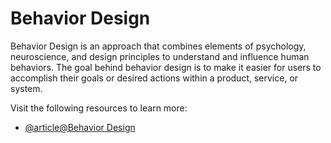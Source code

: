 # Behavior Design

Behavior Design is an approach that combines elements of psychology, neuroscience, and design principles to understand and influence human behaviors. The goal behind behavior design is to make it easier for users to accomplish their goals or desired actions within a product, service, or system.

Visit the following resources to learn more:

- [@article@Behavior Design](https://www.interaction-design.org/literature/topics/behavioral-design)
